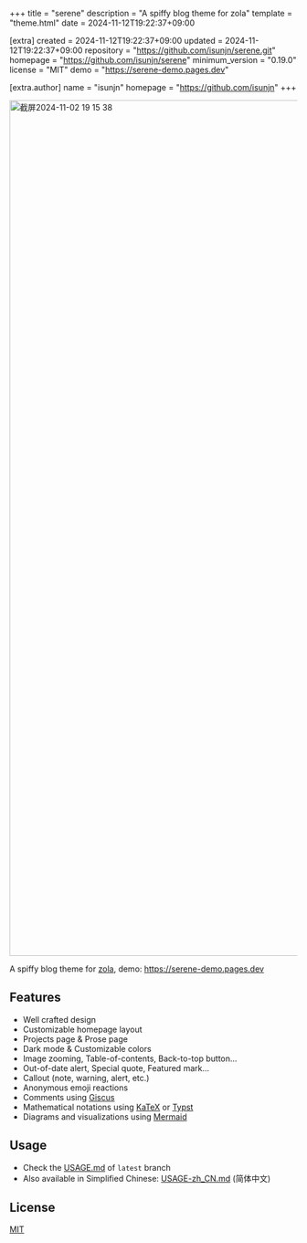 
+++
title = "serene"
description = "A spiffy blog theme for zola"
template = "theme.html"
date = 2024-11-12T19:22:37+09:00

[extra]
created = 2024-11-12T19:22:37+09:00
updated = 2024-11-12T19:22:37+09:00
repository = "https://github.com/isunjn/serene.git"
homepage = "https://github.com/isunjn/serene"
minimum_version = "0.19.0"
license = "MIT"
demo = "https://serene-demo.pages.dev"

[extra.author]
name = "isunjn"
homepage = "https://github.com/isunjn"
+++        

<img width="1498" alt="截屏2024-11-02 19 15 38" src="https://github.com/user-attachments/assets/67a7907c-4845-4541-af83-0a31d0497808">

<br />

A spiffy blog theme for [zola](https://www.getzola.org), demo: <https://serene-demo.pages.dev>

## Features

- Well crafted design
- Customizable homepage layout
- Projects page & Prose page
- Dark mode & Customizable colors
- Image zooming, Table-of-contents, Back-to-top button...
- Out-of-date alert, Special quote, Featured mark...
- Callout (note, warning, alert, etc.)
- Anonymous emoji reactions
- Comments using [Giscus](https://giscus.app)
- Mathematical notations using [KaTeX](https://katex.org) or [Typst](https://typst.app)
- Diagrams and visualizations using [Mermaid](https://github.com/mermaid-js/mermaid)

## Usage

- Check the [USAGE.md](https://github.com/isunjn/serene/blob/latest/USAGE.md) of `latest` branch
- Also available in Simplified Chinese: [USAGE-zh_CN.md](https://github.com/isunjn/serene/blob/latest/USAGE-zh_CN.md) (简体中文)

## License

[MIT](https://github.com/isunjn/serene/blob/main/LICENSE)

        